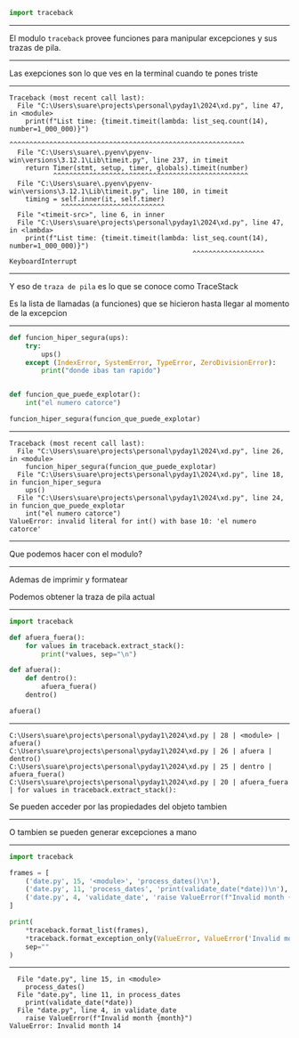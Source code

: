 ```py
import traceback
```

---

El modulo `traceback` provee funciones para manipular excepciones y sus trazas de pila.

---

Las exepciones son lo que ves en la terminal cuando te pones triste

---

```plain
Traceback (most recent call last):
  File "C:\Users\suare\projects\personal\pyday1\2024\xd.py", line 47, in <module>
    print(f"List time: {timeit.timeit(lambda: list_seq.count(14), number=1_000_000)}")
                        ^^^^^^^^^^^^^^^^^^^^^^^^^^^^^^^^^^^^^^^^^^^^^^^^^^^^^^^^^^^
  File "C:\Users\suare\.pyenv\pyenv-win\versions\3.12.1\Lib\timeit.py", line 237, in timeit
    return Timer(stmt, setup, timer, globals).timeit(number)
           ^^^^^^^^^^^^^^^^^^^^^^^^^^^^^^^^^^^^^^^^^^^^^^^^^
  File "C:\Users\suare\.pyenv\pyenv-win\versions\3.12.1\Lib\timeit.py", line 180, in timeit
    timing = self.inner(it, self.timer)
             ^^^^^^^^^^^^^^^^^^^^^^^^^^
  File "<timeit-src>", line 6, in inner
  File "C:\Users\suare\projects\personal\pyday1\2024\xd.py", line 47, in <lambda>
    print(f"List time: {timeit.timeit(lambda: list_seq.count(14), number=1_000_000)}")
                                              ^^^^^^^^^^^^^^^^^^
KeyboardInterrupt
```

---

Y eso de `traza de pila` es lo que se conoce como TraceStack

Es la lista de llamadas (a funciones) que se hicieron hasta llegar al momento de la excepcion

---

```py
def funcion_hiper_segura(ups):
    try:
        ups()
    except (IndexError, SystemError, TypeError, ZeroDivisionError):
        print("donde ibas tan rapido")


def funcion_que_puede_explotar():
    int("el numero catorce")

funcion_hiper_segura(funcion_que_puede_explotar)
```

---

```plain
Traceback (most recent call last):
  File "C:\Users\suare\projects\personal\pyday1\2024\xd.py", line 26, in <module>
    funcion_hiper_segura(funcion_que_puede_explotar)
  File "C:\Users\suare\projects\personal\pyday1\2024\xd.py", line 18, in funcion_hiper_segura
    ups()
  File "C:\Users\suare\projects\personal\pyday1\2024\xd.py", line 24, in funcion_que_puede_explotar
    int("el numero catorce")
ValueError: invalid literal for int() with base 10: 'el numero catorce'
```

---

Que podemos hacer con el modulo?

---

Ademas de imprimir y formatear

Podemos obtener la traza de pila actual

---

```py
import traceback

def afuera_fuera():
    for values in traceback.extract_stack():
        print(*values, sep="\n")

def afuera():
    def dentro():
        afuera_fuera()
    dentro()

afuera()
```

---

```plain
C:\Users\suare\projects\personal\pyday1\2024\xd.py | 28 | <module> | afuera()
C:\Users\suare\projects\personal\pyday1\2024\xd.py | 26 | afuera | dentro()
C:\Users\suare\projects\personal\pyday1\2024\xd.py | 25 | dentro | afuera_fuera()
C:\Users\suare\projects\personal\pyday1\2024\xd.py | 20 | afuera_fuera | for values in traceback.extract_stack():
```

Se pueden acceder por las propiedades del objeto tambien

---

O tambien se pueden generar excepciones a mano

---

```py
import traceback

frames = [
    ('date.py', 15, '<module>', 'process_dates()\n'),
    ('date.py', 11, 'process_dates', 'print(validate_date(*date))\n'),
    ('date.py', 4, 'validate_date', 'raise ValueError(f"Invalid month {month}")\n'),
]

print(
    *traceback.format_list(frames),
    *traceback.format_exception_only(ValueError, ValueError('Invalid month 14')),
    sep=""
)
```

---

```plain
  File "date.py", line 15, in <module>
    process_dates()
  File "date.py", line 11, in process_dates
    print(validate_date(*date))
  File "date.py", line 4, in validate_date
    raise ValueError(f"Invalid month {month}")
ValueError: Invalid month 14
```
